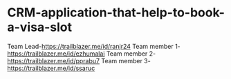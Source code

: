 # CRM-application-that-help-to-book-a-visa-slot
Team Lead-https://trailblazer.me/id/ranjr24
 Team member 1-https://trailblazer.me/id/ezhumalai
 Team member 2-https://trailblazer.me/id/pprabu7
 Team member 3-https://trailblazer.me/id/ssaruc
